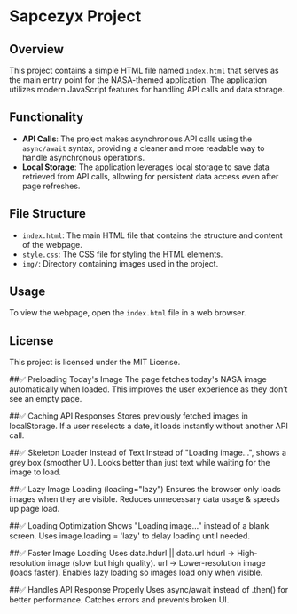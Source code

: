 # Sapcezyx Project

## Overview
This project contains a simple HTML file named `index.html` that serves as the main entry point for the NASA-themed application. The application utilizes modern JavaScript features for handling API calls and data storage.

## Functionality
- **API Calls**: The project makes asynchronous API calls using the `async/await` syntax, providing a cleaner and more readable way to handle asynchronous operations.
- **Local Storage**: The application leverages local storage to save data retrieved from API calls, allowing for persistent data access even after page refreshes.

## File Structure
- `index.html`: The main HTML file that contains the structure and content of the webpage.
- `style.css`: The CSS file for styling the HTML elements.
- `img/`: Directory containing images used in the project.

## Usage
To view the webpage, open the `index.html` file in a web browser.

## License
This project is licensed under the MIT License.

##✅ Preloading Today's Image
The page fetches today's NASA image automatically when loaded.
This improves the user experience as they don’t see an empty page.

##✅ Caching API Responses
Stores previously fetched images in localStorage.
If a user reselects a date, it loads instantly without another API call.

##✅ Skeleton Loader Instead of Text
Instead of "Loading image...", shows a grey box (smoother UI).
Looks better than just text while waiting for the image to load.

##✅ Lazy Image Loading (loading="lazy")
Ensures the browser only loads images when they are visible.
Reduces unnecessary data usage & speeds up page load.

##✅ Loading Optimization
Shows "Loading image..." instead of a blank screen.
Uses image.loading = 'lazy' to delay loading until needed.

##✅ Faster Image Loading
Uses data.hdurl || data.url
hdurl → High-resolution image (slow but high quality).
url → Lower-resolution image (loads faster).
Enables lazy loading so images load only when visible.

##✅ Handles API Response Properly
Uses async/await instead of .then() for better performance.
Catches errors and prevents broken UI. 
